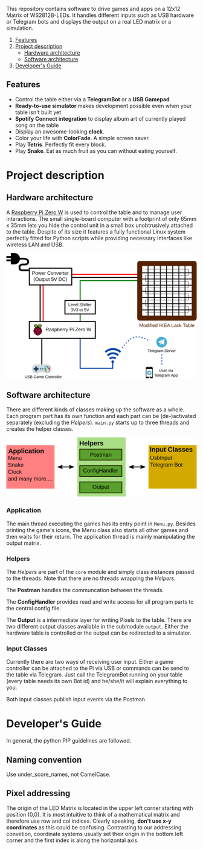 This repository contains software to drive games and apps on a 12x12 Matrix of WS2812B-LEDs. It handles different inputs such as USB hardware or Telegram bots and displays the output on a real LED matrix or a simulation.

1. [Features](#features)
2. [Project description](#project-description)
   * [Hardware architecture](#hardware-architecture)
   * [Software architecture](#software-architecture)
3. [Developer's Guide](#developers-guide)

## Features
* Control the table either via a **TelegramBot** or a **USB Gamepad** 
* **Ready-to-use simulator** makes development possible even when your table isn't built yet 
* **Spotify Connect integration** to display album art of currently played song on the table
* Display an awesome-looking **clock**.
* Color your  life with **ColorFade**. A simple screen saver.
* Play **Tetris**. Perfectly fit every block.
* Play **Snake**. Eat as much fruit as you can without eating yourself.

# Project description
## Hardware architecture
A [Raspberry Pi Zero W](https://www.raspberrypi.org/products/raspberry-pi-zero-w/) is used to control the table and to manage user interactions. The small single-board computer with a footprint of only 65mm x 35mm lets you hide the control unit in a small box unobtrusively attached to the table. Despite of its size it features a fully functional Linux system perfectly fitted for Python scripts while providing necessary interfaces like wireless LAN and USB.

![Hardware architecture](./img/hardware_architecture.svg)


## Software architecture
There are different kinds of classes making up the software as a whole. Each program part has its own function and each part can be (de-)activated separately (excluding the *Helpers*). `main.py` starts up to three threads and creates the helper classes.

![Sotware architecture](./img/software_architecture.svg)

### Application
The main thread executing the games has its entry point in `Menu.py`. Besides printing the game's icons, the Menu class also starts all other games and then waits for their return. The application thread is mainly manipulating the output matrix.

### Helpers
The *Helpers* are part of the `core` module and simply class instances passed to the threads. Note that there are no threads wrapping the *Helpers*.

The **Postman** handles the communcation between the threads.

The **ConfigHandler** provides read and write access for all program parts to the central config file.

The **Output** is a intermediate layer for writing Pixels to the table. There are two different output classes available in the submodule `output`. Either the hardware table is controlled or the output can be redirected to a simulator.

### Input Classes
Currently there are two ways of receiving user input. Either a game controller can be attached to the Pi via USB or commands can be send to the table via Telegram. Just call the TelegramBot running on your table (every table needs its own Bot id) and he/she/it will explain everything to you.

Both input classes publish input events via the Postman.

# Developer's Guide
In general, the python PIP guidelines are followed.

## Naming convention
Use under_score_names, not CamelCase.

## Pixel addressing
The origin of the LED Matrix is located in the upper left corner starting with position (0,0). It is most intuitive to think of a mathematical matrix and therefore use row and col indices. Clearly speaking, **don't use x-y coordinates** as this could be confusing. Contrasting to our addressing convetion, coordinate systems usually set their origin in the bottom left corner and the first index is along the horizontal axis.
